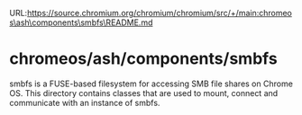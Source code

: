 URL:https://source.chromium.org/chromium/chromium/src/+/main:chromeos\ash\components\smbfs\README.md
# chromeos/ash/components/smbfs

smbfs is a FUSE-based filesystem for accessing SMB file shares on Chrome OS.
This directory contains classes that are used to mount, connect and communicate
with an instance of smbfs.
